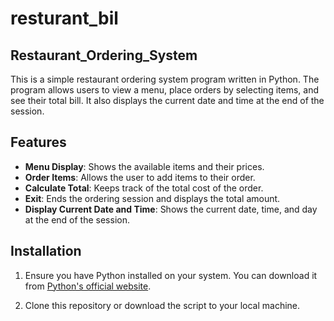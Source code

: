 # resturant_bil
## Restaurant_Ordering_System

This is a simple restaurant ordering system program written in Python. The program allows users to view a menu, place orders by selecting items, and see their total bill. It also displays the current date and time at the end of the session.

## Features

- **Menu Display**: Shows the available items and their prices.
- **Order Items**: Allows the user to add items to their order.
- **Calculate Total**: Keeps track of the total cost of the order.
- **Exit**: Ends the ordering session and displays the total amount.
- **Display Current Date and Time**: Shows the current date, time, and day at the end of the session.

## Installation

1. Ensure you have Python installed on your system. You can download it from [Python's official website](https://www.python.org/).

2. Clone this repository or download the script to your local machine.


